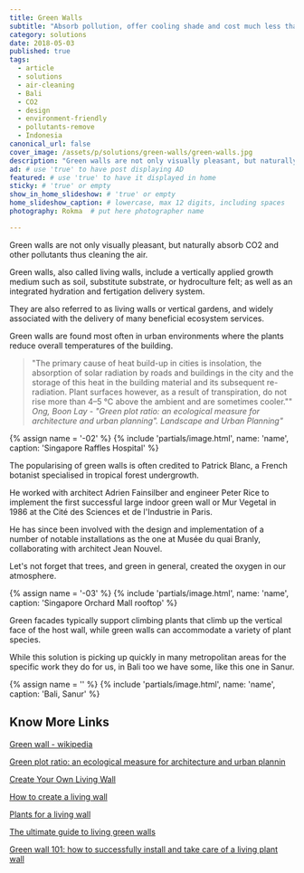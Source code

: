 ```yaml
---
title: Green Walls
subtitle: "Absorb pollution, offer cooling shade and cost much less than any other walls."
category: solutions
date: 2018-05-03
published: true
tags:
  - article
  - solutions
  - air-cleaning
  - Bali
  - CO2
  - design
  - environment-friendly
  - pollutants-remove
  - Indonesia
canonical_url: false
cover_image: /assets/p/solutions/green-walls/green-walls.jpg
description: "Green walls are not only visually pleasant, but naturally absorb CO2 and other pollutants thus cleaning the air." # max 160 digits cos dunno how to trim it, yet......
ad: # use 'true' to have post displaying AD
featured: # use 'true' to have it displayed in home
sticky: # 'true' or empty
show_in_home_slideshow: # 'true' or empty
home_slideshow_caption: # lowercase, max 12 digits, including spaces
photography: Rokma  # put here photographer name

---
```


Green walls are not only visually pleasant, but naturally absorb CO2 and other pollutants thus cleaning the air.

Green walls, also called living walls, include a vertically applied growth medium such as soil, substitute substrate, or hydroculture felt; as well as an integrated hydration and fertigation delivery system.

They are also referred to as living walls or vertical gardens, and widely associated with the delivery of many beneficial ecosystem services.

Green walls are found most often in urban environments where the plants reduce overall temperatures of the building.

>"The primary cause of heat build-up in cities is insolation, the absorption of solar radiation by roads and buildings in the city and the storage of this heat in the building material and its subsequent re-radiation. Plant surfaces however, as a result of transpiration, do not rise more than 4–5 °C above the ambient and are sometimes cooler."" _Ong, Boon Lay - "Green plot ratio: an ecological measure for architecture and urban planning". Landscape and Urban Planning"_

{% assign name = '-02' %}
{% include 'partials/image.html', name: 'name', caption: 'Singapore Raffles Hospital' %}

The popularising of green walls is often credited to Patrick Blanc, a French botanist specialised in tropical forest undergrowth.

He worked with architect Adrien Fainsilber and engineer Peter Rice to implement the first successful large indoor green wall or Mur Vegetal in 1986 at the Cité des Sciences et de l'Industrie in Paris.

He has since been involved with the design and implementation of a number of notable installations as the one at Musée du quai Branly, collaborating with architect Jean Nouvel.

Let's not forget that trees, and green in general, created the oxygen in our atmosphere.

{% assign name = '-03' %}
{% include 'partials/image.html', name: 'name', caption: 'Singapore Orchard Mall rooftop' %}


Green facades typically support climbing plants that climb up the vertical face of the host wall, while green walls can accommodate a variety of plant species.


While this solution is picking up quickly in many metropolitan areas for the specific work they do for us, in Bali too we have some, like this one in Sanur.

{% assign name = '' %}
{% include 'partials/image.html', name: 'name', caption: 'Bali, Sanur' %}




## Know More Links

[Green wall - wikipedia ](https://en.wikipedia.org/wiki/Green_wall)

[Green plot ratio: an ecological measure for architecture and urban plannin](https://www.sciencedirect.com/science/article/abs/pii/S0169204602001913)

[Create Your Own Living Wall](https://www.veranda.com/outdoor-garden/a32381715/how-to-create-a-living-wall/)

[How to create a living wall](https://www.gardenersworld.com/how-to/diy/how-to-create-a-living-wall/)

[Plants for a living wall](https://www.gardenersworld.com/plants/plants-for-a-living-wall/)

[The ultimate guide to living green walls](https://www.ambius.com/green-walls/ultimate-guide-to-living-green-walls/)

[Green wall 101: how to successfully install and take care of a living plant wall](https://www.vogue.com.au/vogue-living/design/greenwall-101-how-to-successfully-install-and-take-care-of-a-living-plant-wall/image-gallery/a801f5d3b04024afd1508cc8fa26481d)
